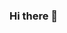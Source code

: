 ### Hi there 👋

<!--
**django0212/django0212** is a ✨ _special_ ✨ repository because its `README.md` (this file) appears on your GitHub profile.

[![django0212's GitHub stats](https://github-readme-stats.vercel.app/api?username=django0212)](https://github.com/anuraghazra/github-readme-stats)
